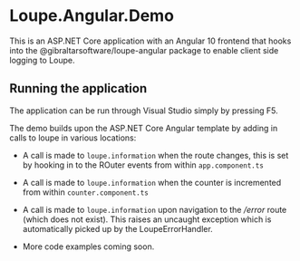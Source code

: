 # Loupe.Angular.Demo

This is an ASP.NET Core application with an Angular 10 frontend that hooks into the @gibraltarsoftware/loupe-angular package to enable client side logging to Loupe.

## Running the application

The application can be run through Visual Studio simply by pressing F5. 

The demo builds upon the ASP.NET Core Angular template by adding in calls to loupe in various locations:

* A call is made to <code>loupe.information</code> when the route changes, this is set by hooking in to the ROuter events from within <code>app.component.ts</code>

* A call is made to <code>loupe.information</code> when the counter is incremented from within <code>counter.component.ts</code>

* A call is made to <code>loupe.information</code> upon navigation to the */error* route (which does not exist). This raises an uncaught exception which is automatically picked up by the LoupeErrorHandler.

* More code examples coming soon.